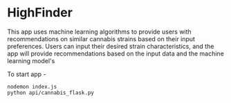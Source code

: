 # HighFinder

This app uses machine learning algorithms to provide users with recommendations on similar cannabis strains based on their input preferences. Users can input their desired strain characteristics, and the app will provide recommendations based on the input data and the machine learning model's

To start app -
```
nodemon index.js 
python api/cannabis_flask.py
```

